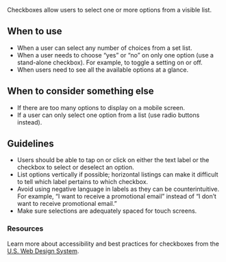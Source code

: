 Checkboxes allow users to select one or more options from a visible list.

## When to use
- When a user can select any number of choices from a set list.
- When a user needs to choose “yes” or “no” on only one option (use a stand-alone checkbox). For example, to toggle a setting on or off.
- When users need to see all the available options at a glance.

## When to consider something else
- If there are too many options to display on a mobile screen.
- If a user can only select one option from a list (use radio buttons instead).

## Guidelines
- Users should be able to tap on or click on either the text label or the checkbox to select or deselect an option.
- List options vertically if possible; horizontal listings can make it difficult to tell which label pertains to which checkbox.
- Avoid using negative language in labels as they can be counterintuitive. For example, “I want to receive a promotional email” instead of “I don’t want to receive promotional email.”
- Make sure selections are adequately spaced for touch screens.

### Resources
Learn more about accessibility and best practices for checkboxes from the [U.S. Web Design System](https://designsystem.digital.gov/components/form-controls/#checkboxes).
